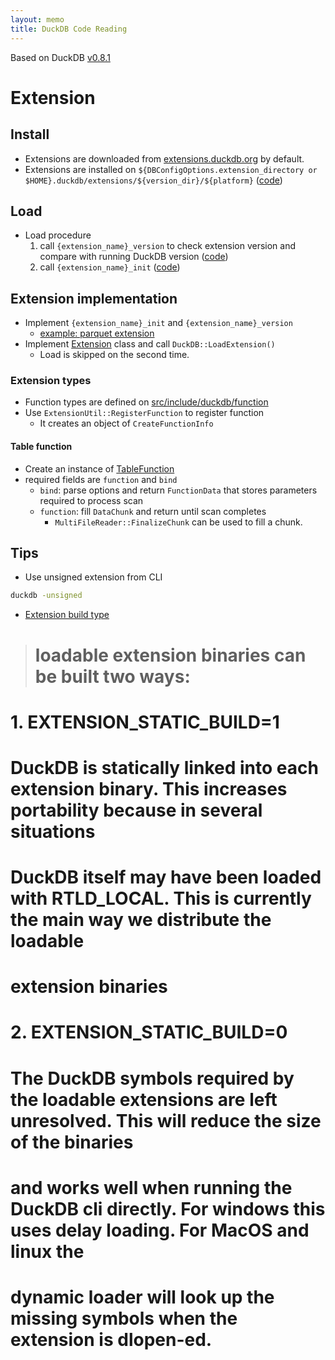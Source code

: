 ```yaml
---
layout: memo
title: DuckDB Code Reading
---
```


Based on DuckDB [v0.8.1](https://github.com/duckdb/duckdb/tree/v0.8.1)

# Extension

## Install
- Extensions are downloaded from [extensions.duckdb.org](https://github.com/duckdb/duckdb/blob/6536a772329002b05decbfc0a9d3f606e0ec7f55/src/main/extension/extension_install.cpp#L186C36-L186C58) by default.
- Extensions are installed on `${DBConfigOptions.extension_directory or $HOME}.duckdb/extensions/${version_dir}/${platform}` ([code](https://github.com/duckdb/duckdb/blob/6536a772329002b05decbfc0a9d3f606e0ec7f55/src/main/extension/extension_install.cpp#L38))

## Load
- Load procedure
  1. call `{extension_name}_version` to check extension version and compare with running DuckDB version ([code](https://github.com/duckdb/duckdb/blob/6536a772329002b05decbfc0a9d3f606e0ec7f55/src/main/extension/extension_load.cpp#L169-L194))
  2. call `{extension_name}_init` ([code](https://github.com/duckdb/duckdb/blob/6536a772329002b05decbfc0a9d3f606e0ec7f55/src/main/extension/extension_load.cpp#L246-L256))

## Extension implementation
- Implement `{extension_name}_init` and `{extension_name}_version`
  - [example: parquet extension](https://github.com/duckdb/duckdb/blob/6536a772329002b05decbfc0a9d3f606e0ec7f55/extension/parquet/parquet-extension.cpp#L809-L819)
- Implement [Extension](https://github.com/duckdb/duckdb/blob/6536a772329002b05decbfc0a9d3f606e0ec7f55/src/include/duckdb/main/extension.hpp#L18-L24) class and call `DuckDB::LoadExtension()`
  - Load is skipped on the second time.

### Extension types
- Function types are defined on [src/include/duckdb/function](https://github.com/duckdb/duckdb/tree/v0.8.1/src/include/duckdb/function)
- Use `ExtensionUtil::RegisterFunction` to register function
  - It creates an object of `CreateFunctionInfo`

#### Table function
- Create an instance of [TableFunction](https://github.com/duckdb/duckdb/blob/6536a772329002b05decbfc0a9d3f606e0ec7f55/src/include/duckdb/function/table_function.hpp#L210)
- required fields are `function` and `bind`
  - `bind`: parse options and return `FunctionData` that stores parameters required to process scan
  - `function`: fill `DataChunk` and return until scan completes
    - `MultiFileReader::FinalizeChunk` can be used to fill a chunk.

## Tips
- Use unsigned extension from CLI
```sh
duckdb -unsigned
```

- [Extension build type](https://github.com/duckdb/duckdb/blob/6536a772329002b05decbfc0a9d3f606e0ec7f55/CMakeLists.txt#L817-L825)
>   # loadable extension binaries can be built two ways:
  # 1. EXTENSION_STATIC_BUILD=1
  #    DuckDB is statically linked into each extension binary. This increases portability because in several situations
  #    DuckDB itself may have been loaded with RTLD_LOCAL. This is currently the main way we distribute the loadable
  #    extension binaries
  # 2. EXTENSION_STATIC_BUILD=0
  #    The DuckDB symbols required by the loadable extensions are left unresolved. This will reduce the size of the binaries
  #    and works well when running the DuckDB cli directly. For windows this uses delay loading. For MacOS and linux the
  #    dynamic loader will look up the missing symbols when the extension is dlopen-ed.
